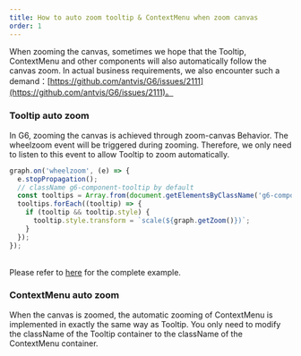 ```yaml
---
title: How to auto zoom tooltip & ContextMenu when zoom canvas
order: 1
---
```


When zooming the canvas, sometimes we hope that the Tooltip, ContextMenu and other components will also automatically follow the canvas zoom. In actual business requirements, we also encounter such a demand：[https://github.com/antvis/G6/issues/2111](https://github.com/antvis/G6/issues/2111)。<br />

### Tooltip auto zoom

In G6, zooming the canvas is achieved through zoom-canvas Behavior. The wheelzoom event will be triggered during zooming. Therefore, we only need to listen to this event to allow Tooltip to zoom automatically.

```javascript
graph.on('wheelzoom', (e) => {
  e.stopPropagation();
  // className g6-component-tooltip by default
  const tooltips = Array.from(document.getElementsByClassName('g6-component-tooltip'));
  tooltips.forEach((tooltip) => {
    if (tooltip && tooltip.style) {
      tooltip.style.transform = `scale(${graph.getZoom()})`;
    }
  });
});
```

<br />Please refer to [here](https://codesandbox.io/s/test-tootip-zoom-zc5yn?file=/index.js) for the complete example.

### ContextMenu auto zoom

When the canvas is zoomed, the automatic zooming of ContextMenu is implemented in exactly the same way as Tooltip. You only need to modify the className of the Tooltip container to the className of the ContextMenu container.
